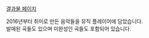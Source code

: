 [결과물 페이지](https://jke-player.netlify.app/)

2016년부터 취미로 만든 음악들을 뮤직 플레이어에 담았습니다.
<br />발매된 곡들도 있으며 미완성인 곡들도 포함되어 있습니다.
